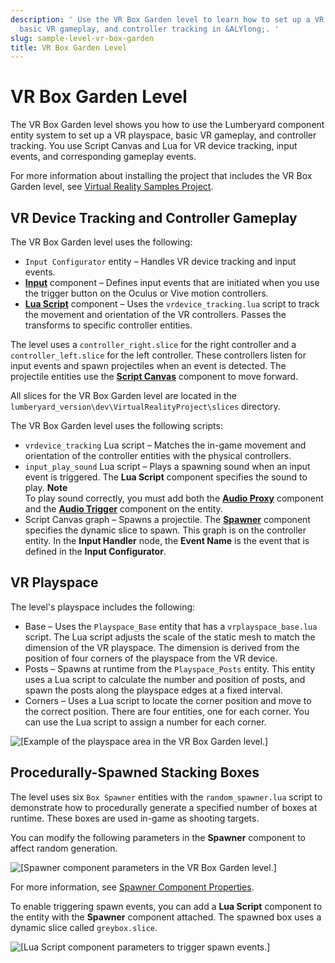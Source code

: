 ```yaml
---
description: ' Use the VR Box Garden level to learn how to set up a VR playspace,
  basic VR gameplay, and controller tracking in &ALYlong;. '
slug: sample-level-vr-box-garden
title: VR Box Garden Level
---
```

# VR Box Garden Level<a name="sample-level-vr-box-garden"></a>

The VR Box Garden level shows you how to use the Lumberyard component entity system to set up a VR playspace, basic VR gameplay, and controller tracking\. You use Script Canvas and Lua for VR device tracking, input events, and corresponding gameplay events\.

For more information about installing the project that includes the VR Box Garden level, see [Virtual Reality Samples Project](/docs/userguide/samples/projects/virtual-reality.md)\.

## VR Device Tracking and Controller Gameplay<a name="sample-level-vr-box-garden-vr-device-tracking-controller-gameplay"></a>

The VR Box Garden level uses the following:
+ `Input Configurator` entity – Handles VR device tracking and input events\.
+ **[Input](/docs/userguide/components/input.md)** component – Defines input events that are initiated when you use the trigger button on the Oculus or Vive motion controllers\.
+ **[Lua Script](/docs/userguide/components/lua-script.md)** component – Uses the `vrdevice_tracking.lua` script to track the movement and orientation of the VR controllers\. Passes the transforms to specific controller entities\.

The level uses a `controller_right.slice` for the right controller and a `controller_left.slice` for the left controller\. These controllers listen for input events and spawn projectiles when an event is detected\. The projectile entities use the **[Script Canvas](/docs/userguide/components/script-canvas.md)** component to move forward\.

All slices for the VR Box Garden level are located in the `lumberyard_version\dev\VirtualRealityProject\slices` directory\.

The VR Box Garden level uses the following scripts:
+ `vrdevice_tracking` Lua script – Matches the in\-game movement and orientation of the controller entities with the physical controllers\.
+ `input_play_sound` Lua script – Plays a spawning sound when an input event is triggered\. The **Lua Script** component specifies the sound to play\.
**Note**  
To play sound correctly, you must add both the **[Audio Proxy](/docs/userguide/components/audio-proxy.md)** component and the **[Audio Trigger](/docs/userguide/components/audio-trigger.md)** component on the entity\.
+ Script Canvas graph – Spawns a projectile\. The **[Spawner](/docs/userguide/components/spawner.md)** component specifies the dynamic slice to spawn\. This graph is on the controller entity\. In the **Input Handler** node, the **Event Name** is the event that is defined in the **Input Configurator**\.

## VR Playspace<a name="sample-level-vr-box-garden-vr-playspace"></a>

The level's playspace includes the following:
+ Base – Uses the `Playspace_Base` entity that has a `vrplayspace_base.lua` script\. The Lua script adjusts the scale of the static mesh to match the dimension of the VR playspace\. The dimension is derived from the position of four corners of the playspace from the VR device\.
+ Posts – Spawns at runtime from the `Playspace_Posts` entity\. This entity uses a Lua script to calculate the number and position of posts, and spawn the posts along the playspace edges at a fixed interval\.
+ Corners – Uses a Lua script to locate the corner position and move to the correct position\. There are four entities, one for each corner\. You can use the Lua script to assign a number for each corner\.

![\[Example of the playspace area in the VR Box Garden level.\]](/images/userguide/vr-box-garden-level-playspace-example.png)

## Procedurally\-Spawned Stacking Boxes<a name="sample-level-vr-box-garden-spawned-stacking-boxes"></a>

The level uses six `Box Spawner` entities with the `random_spawner.lua` script to demonstrate how to procedurally generate a specified number of boxes at runtime\. These boxes are used in\-game as shooting targets\.

You can modify the following parameters in the **Spawner** component to affect random generation\.

![\[Spawner component parameters in the VR Box Garden level.\]](/images/userguide/vr-box-garden-level-spawner-parameters.png)

For more information, see [Spawner Component Properties](component-spawner.md#component-spawner-properties)\.

To enable triggering spawn events, you can add a **Lua Script** component to the entity with the **Spawner** component attached\. The spawned box uses a dynamic slice called `greybox.slice`\.

![\[Lua Script component parameters to trigger spawn events.\]](/images/userguide/vr-box-garden-level-lua-script-spawn-entity.png)
